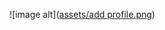 ![image alt]([assets/add profile.png](https://github.com/Nasrinjaha/FlutterEcomHub/blob/937bb54ef2ce5553c175109b642dbb4d666762cd/flutter_ecommerce_application/assets/images/dashboard.png))
